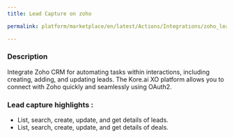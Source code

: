 ```yaml
---
title: Lead Capture on zoho

permalink: platform/marketplace/en/latest/Actions/Integrations/zoho_leadCapture

---
```


### Description

Integrate Zoho CRM for automating tasks within interactions, including creating, adding, and updating leads. The Kore.ai XO platform allows you to connect with Zoho quickly and seamlessly using OAuth2.

### Lead capture highlights :
- List, search, create, update, and get details of leads.
- List, search, create, update, and get details of deals.

